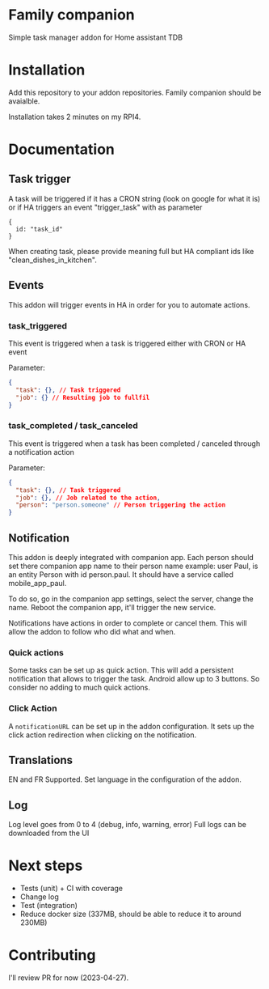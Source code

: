# Family companion

Simple task manager addon for Home assistant
TDB

# Installation

Add this repository to your addon repositories. Family companion should be avaialble.

Installation takes 2 minutes on my RPI4.

# Documentation

## Task trigger

A task will be triggered if it has a CRON string (look on google for what it is) or if HA triggers an event "trigger_task" with as parameter

```
{
  id: "task_id"
}
```

When creating task, please provide meaning full but HA compliant ids like "clean_dishes_in_kitchen".

## Events

This addon will trigger events in HA in order for you to automate actions.

### task_triggered

This event is triggered when a task is triggered either with CRON or HA event

Parameter:

```json
{
  "task": {}, // Task triggered
  "job": {} // Resulting job to fullfil
}
```

### task_completed / task_canceled

This event is triggered when a task has been completed / canceled through a notification action

Parameter:

```json
{
  "task": {}, // Task triggered
  "job": {}, // Job related to the action,
  "person": "person.someone" // Person triggering the action
}
```

## Notification

This addon is deeply integrated with companion app. Each person should set there companion app name to their person name example:
user Paul, is an entity Person with id person.paul. It should have a service called mobile_app_paul.

To do so, go in the companion app settings, select the server, change the name. Reboot the companion app, it'll trigger the new service.

Notifications have actions in order to complete or cancel them. This will allow the addon to follow who did what and when.

### Quick actions

Some tasks can be set up as quick action. This will add a persistent notification that allows to trigger the task. Android allow up to 3 buttons. So consider no adding to much quick actions.

### Click Action

A `notificationURL` can be set up in the addon configuration. It sets up the click action redirection when clicking on the notification.

## Translations

EN and FR Supported. Set language in the configuration of the addon. 

## Log

Log level goes from 0 to 4 (debug, info, warning, error)
Full logs can be downloaded from the UI

# Next steps

- Tests (unit) + CI with coverage
- Change log
- Test (integration)
- Reduce docker size (337MB, should be able to reduce it to around 230MB)

# Contributing

I'll review PR for now (2023-04-27).
